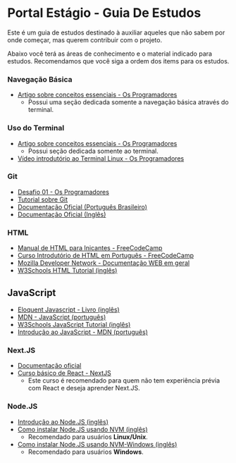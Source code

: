 # Portal Estágio - Guia De Estudos

Este é um guia de estudos destinado à auxiliar aqueles que não sabem por onde começar, mas querem contribuir com o projeto.

Abaixo você terá as áreas de conhecimento e o material indicado para estudos. Recomendamos que você siga a ordem dos items
para os estudos.

### Navegação Básica

* [Artigo sobre conceitos essenciais - Os Programadores](https://osprogramadores.com/blog/2024/02/29/conceitos-essenciais-para-come%C3%A7ar/)
  * Possui uma seção dedicada somente a navegação básica através do terminal.

### Uso do Terminal

* [Artigo sobre conceitos essenciais - Os Programadores](https://osprogramadores.com/blog/2024/02/29/conceitos-essenciais-para-come%C3%A7ar/)
  * Possui seção dedicada somente ao terminal. 
* [Vídeo introdutório ao Terminal Linux - Os Programadores](https://www.youtube.com/watch?v=CFWttwWZSAQ)

### Git

* [Desafio 01 - Os Programadores](https://osprogramadores.com/desafios/d01/)
* [Tutorial sobre Git](https://dev.to/womakerscode/instalando-configurando-e-inicializando-o-git-no-linux-2m96)
* [Documentação Oficial (Português Brasileiro)](https://git-scm.com/docs/git/pt_BR)
* [Documentação Oficial (Inglês)](https://git-scm.com/docs)

### HTML

* [Manual de HTML para Inicantes - FreeCodeCamp](https://www.freecodecamp.org/portuguese/news/manual-de-html-aprendizagem-de-html-para-iniciantes/)
* [Curso Introdutório de HTML em Português - FreeCodeCamp](https://www.freecodecamp.org/portuguese/news/curso-introdutorio-de-html-em-portugues/)
* [Mozilla Developer Network - Documentação WEB em geral](https://developer.mozilla.org/pt-BR/)
* [W3Schools HTML Tutorial (inglês)](https://www.w3schools.com/html/default.asp)

## JavaScript

* [Eloquent Javascript - Livro (inglês)](https://eloquentjavascript.net/)
* [MDN - JavaScript (português)](https://developer.mozilla.org/pt-BR/docs/Web/JavaScript)
* [W3Schools JavaScript Tutorial (inglês)](https://www.w3schools.com/js/DEFAULT.asp)
* [Introdução ao JavaScript - MDN (português)](https://developer.mozilla.org/pt-BR/docs/web/javascript/guide/introduction)

### Next.JS

* [Documentação oficial](https://nextjs.org/docs)
* [Curso básico de React - NextJS](https://nextjs.org/learn/react-foundations)
  * Este curso é recomendado para quem não tem experiência prévia com React e deseja aprender Next.JS.

### Node.JS

* [Introdução ao Node.JS (inglês)](https://nodejs.org/en/learn/getting-started/introduction-to-nodejs)
* [Como instalar Node.JS usando NVM (inglês)](https://github.com/nvm-sh/nvm?tab=readme-ov-file#installing-and-updating)
  * Recomendado para usuários **Linux/Unix**.
* [Como instalar Node.JS usando NVM-Windows (inglês)](https://github.com/coreybutler/nvm-windows?tab=readme-ov-file#install-nvm-windows)
  * Recomendado para usuários **Windows**.